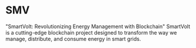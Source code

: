 # SMV
"SmartVolt: Revolutionizing Energy Management with Blockchain"  SmartVolt is a cutting-edge blockchain project designed to transform the way we manage, distribute, and consume energy in smart grids.
